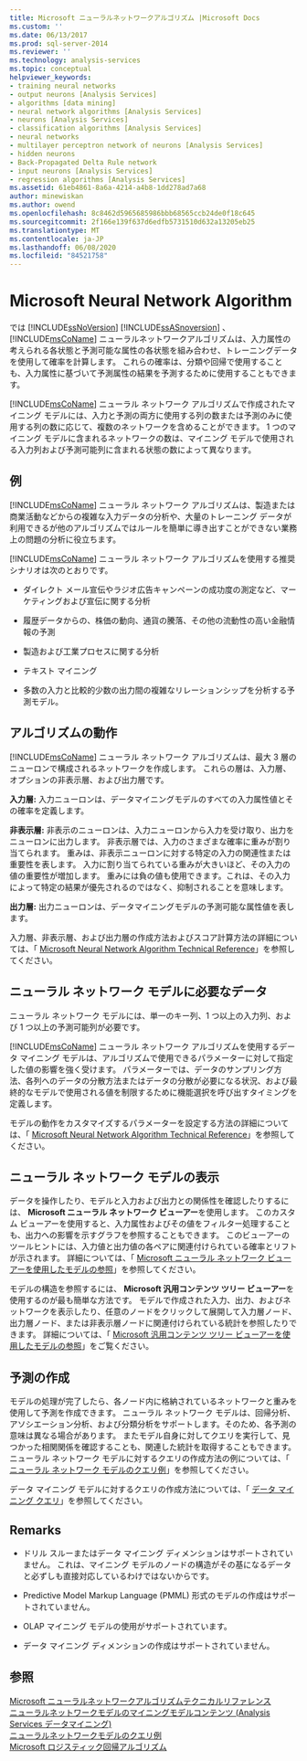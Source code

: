 ```yaml
---
title: Microsoft ニューラルネットワークアルゴリズム |Microsoft Docs
ms.custom: ''
ms.date: 06/13/2017
ms.prod: sql-server-2014
ms.reviewer: ''
ms.technology: analysis-services
ms.topic: conceptual
helpviewer_keywords:
- training neural networks
- output neurons [Analysis Services]
- algorithms [data mining]
- neural network algorithms [Analysis Services]
- neurons [Analysis Services]
- classification algorithms [Analysis Services]
- neural networks
- multilayer perceptron network of neurons [Analysis Services]
- hidden neurons
- Back-Propagated Delta Rule network
- input neurons [Analysis Services]
- regression algorithms [Analysis Services]
ms.assetid: 61eb4861-8a6a-4214-a4b8-1dd278ad7a68
author: minewiskan
ms.author: owend
ms.openlocfilehash: 8c8462d5965685986bbb68565ccb24de0f18c645
ms.sourcegitcommit: 2f166e139f637d6edfb5731510d632a13205eb25
ms.translationtype: MT
ms.contentlocale: ja-JP
ms.lasthandoff: 06/08/2020
ms.locfileid: "84521758"
---
```

# <a name="microsoft-neural-network-algorithm"></a>Microsoft Neural Network Algorithm
  では [!INCLUDE[ssNoVersion](../../includes/ssnoversion-md.md)] [!INCLUDE[ssASnoversion](../../includes/ssasnoversion-md.md)] 、 [!INCLUDE[msCoName](../../includes/msconame-md.md)] ニューラルネットワークアルゴリズムは、入力属性の考えられる各状態と予測可能な属性の各状態を組み合わせ、トレーニングデータを使用して確率を計算します。 これらの確率は、分類や回帰で使用することも、入力属性に基づいて予測属性の結果を予測するために使用することもできます。  
  
 [!INCLUDE[msCoName](../../includes/msconame-md.md)] ニューラル ネットワーク アルゴリズムで作成されたマイニング モデルには、入力と予測の両方に使用する列の数または予測のみに使用する列の数に応じて、複数のネットワークを含めることができます。 1 つのマイニング モデルに含まれるネットワークの数は、マイニング モデルで使用される入力列および予測可能列に含まれる状態の数によって異なります。  
  
## <a name="example"></a>例  
 [!INCLUDE[msCoName](../../includes/msconame-md.md)] ニューラル ネットワーク アルゴリズムは、製造または商業活動などからの複雑な入力データの分析や、大量のトレーニング データが利用できるが他のアルゴリズムではルールを簡単に導き出すことができない業務上の問題の分析に役立ちます。  
  
 [!INCLUDE[msCoName](../../includes/msconame-md.md)] ニューラル ネットワーク アルゴリズムを使用する推奨シナリオは次のとおりです。  
  
-   ダイレクト メール宣伝やラジオ広告キャンペーンの成功度の測定など、マーケティングおよび宣伝に関する分析  
  
-   履歴データからの、株価の動向、通貨の騰落、その他の流動性の高い金融情報の予測  
  
-   製造および工業プロセスに関する分析  
  
-   テキスト マイニング  
  
-   多数の入力と比較的少数の出力間の複雑なリレーションシップを分析する予測モデル。  
  
## <a name="how-the-algorithm-works"></a>アルゴリズムの動作  
 [!INCLUDE[msCoName](../../includes/msconame-md.md)] ニューラル ネットワーク アルゴリズムは、最大 3 層のニューロンで構成されるネットワークを作成します。 これらの層は、入力層、オプションの非表示層、および出力層です。  
  
 **入力層:** 入力ニューロンは、データマイニングモデルのすべての入力属性値とその確率を定義します。  
  
 **非表示層:** 非表示のニューロンは、入力ニューロンから入力を受け取り、出力をニューロンに出力します。 非表示層では、入力のさまざまな確率に重みが割り当てられます。 重みは、非表示ニューロンに対する特定の入力の関連性または重要性を表します。 入力に割り当てられている重みが大きいほど、その入力の値の重要性が増加します。 重みには負の値も使用できます。これは、その入力によって特定の結果が優先されるのではなく、抑制されることを意味します。  
  
 **出力層:** 出力ニューロンは、データマイニングモデルの予測可能な属性値を表します。  
  
 入力層、非表示層、および出力層の作成方法およびスコア計算方法の詳細については、「 [Microsoft Neural Network Algorithm Technical Reference](microsoft-neural-network-algorithm-technical-reference.md)」を参照してください。  
  
## <a name="data-required-for-neural-network-models"></a>ニューラル ネットワーク モデルに必要なデータ  
 ニューラル ネットワーク モデルには、単一のキー列、1 つ以上の入力列、および 1 つ以上の予測可能列が必要です。  
  
 [!INCLUDE[msCoName](../../includes/msconame-md.md)] ニューラル ネットワーク アルゴリズムを使用するデータ マイニング モデルは、アルゴリズムで使用できるパラメーターに対して指定した値の影響を強く受けます。 パラメーターでは、データのサンプリング方法、各列へのデータの分散方法またはデータの分散が必要になる状況、および最終的なモデルで使用される値を制限するために機能選択を呼び出すタイミングを定義します。  
  
 モデルの動作をカスタマイズするパラメーターを設定する方法の詳細については、「 [Microsoft Neural Network Algorithm Technical Reference](microsoft-neural-network-algorithm-technical-reference.md)」を参照してください。  
  
## <a name="viewing-a-neural-network-model"></a>ニューラル ネットワーク モデルの表示  
 データを操作したり、モデルと入力および出力との関係性を確認したりするには、 **Microsoft ニューラル ネットワーク ビューアー**を使用します。 このカスタム ビューアーを使用すると、入力属性およびその値をフィルター処理することも、出力への影響を示すグラフを参照することもできます。 このビューアーのツールヒントには、入力値と出力値の各ペアに関連付けられている確率とリフトが示されます。 詳細については、「 [Microsoft ニューラル ネットワーク ビューアーを使用したモデルの参照](browse-a-model-using-the-microsoft-neural-network-viewer.md)」を参照してください。  
  
 モデルの構造を参照するには、 **Microsoft 汎用コンテンツ ツリー ビューアー**を使用するのが最も簡単な方法です。 モデルで作成された入力、出力、およびネットワークを表示したり、任意のノードをクリックして展開して入力層ノード、出力層ノード、または非表示層ノードに関連付けられている統計を参照したりできます。 詳細については、「 [Microsoft 汎用コンテンツ ツリー ビューアーを使用したモデルの参照](browse-a-model-using-the-microsoft-generic-content-tree-viewer.md)」をご覧ください。  
  
## <a name="creating-predictions"></a>予測の作成  
 モデルの処理が完了したら、各ノード内に格納されているネットワークと重みを使用して予測を作成できます。 ニューラル ネットワーク モデルは、回帰分析、アソシエーション分析、および分類分析をサポートします。そのため、各予測の意味は異なる場合があります。 またモデル自身に対してクエリを実行して、見つかった相関関係を確認することも、関連した統計を取得することもできます。 ニューラル ネットワーク モデルに対するクエリの作成方法の例については、「 [ニューラル ネットワーク モデルのクエリ例](neural-network-model-query-examples.md)」を参照してください。  
  
 データ マイニング モデルに対するクエリの作成方法については、「 [データ マイニング クエリ](data-mining-queries.md)」を参照してください。  
  
## <a name="remarks"></a>Remarks  
  
-   ドリル スルーまたはデータ マイニング ディメンションはサポートされていません。 これは、マイニング モデルのノードの構造がその基になるデータと必ずしも直接対応しているわけではないからです。  
  
-   Predictive Model Markup Language (PMML) 形式のモデルの作成はサポートされていません。  
  
-   OLAP マイニング モデルの使用がサポートされています。  
  
-   データ マイニング ディメンションの作成はサポートされていません。  
  
## <a name="see-also"></a>参照  
 [Microsoft ニューラルネットワークアルゴリズムテクニカルリファレンス](microsoft-neural-network-algorithm-technical-reference.md)   
 [ニューラルネットワークモデルのマイニングモデルコンテンツ &#40;Analysis Services データマイニング&#41;](mining-model-content-for-neural-network-models-analysis-services-data-mining.md)   
 [ニューラルネットワークモデルのクエリ例](neural-network-model-query-examples.md)   
 [Microsoft ロジスティック回帰アルゴリズム](microsoft-logistic-regression-algorithm.md)  
  
  
